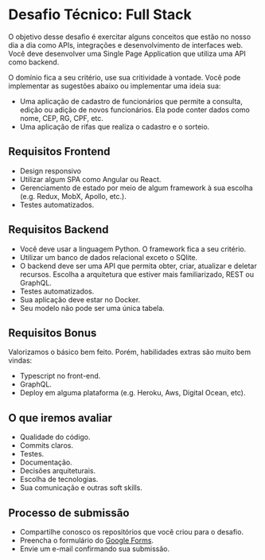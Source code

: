 # Desafio Técnico: Full Stack

O objetivo desse desafio é exercitar alguns conceitos que estão no nosso dia a dia como APIs, integrações e desenvolvimento de interfaces web. Você deve desenvolver uma Single Page Application que utiliza uma API como backend.

O domínio fica a seu critério, use sua critividade à vontade. Você pode implementar as sugestões abaixo ou implementar uma ideia sua:

* Uma aplicação de cadastro de funcionários que permite a consulta, edição ou adição de novos funcionários. Ela pode conter dados como nome, CEP, RG, CPF, etc.
* Uma aplicação de rifas que realiza o cadastro e o sorteio.

## Requisitos Frontend

* Design responsivo
* Utilizar algum SPA como Angular ou React.
* Gerenciamento de estado por meio de algum framework à sua escolha (e.g. Redux, MobX, Apollo, etc.).
* Testes automatizados.

## Requisitos Backend

* Você deve usar a linguagem Python. O framework fica a seu critério.
* Utilizar um banco de dados relacional exceto o SQlite.
* O backend deve ser uma API que permita obter, criar, atualizar e deletar recursos. Escolha a arquitetura que estiver mais familiarizado, REST ou GraphQL.
* Testes automatizados.
* Sua aplicação deve estar no Docker.
* Seu modelo não pode ser uma única tabela.

## Requisitos Bonus

Valorizamos o básico bem feito. Porém, habilidades extras são muito bem vindas:

* Typescript no front-end.
* GraphQL.
* Deploy em alguma plataforma (e.g. Heroku, Aws, Digital Ocean, etc).

## O que iremos avaliar

* Qualidade do código.
* Commits claros.
* Testes.
* Documentação.
* Decisões arquiteturais.
* Escolha de tecnologias.
* Sua comunicação e outras soft skills.

## Processo de submissão

* Compartilhe conosco os repositórios que você criou para o desafio.
* Preencha o formulário do [Google Forms](https://forms.gle/QSQqdpSG5tr51C8fA).
* Envie um e-mail confirmando sua submissão.
